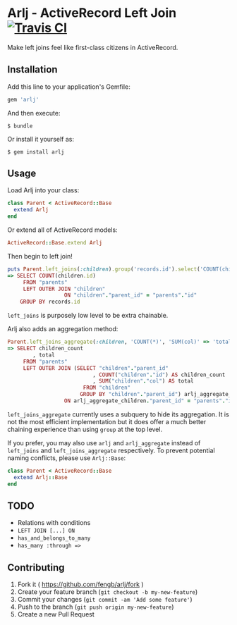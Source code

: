 # Arlj - ActiveRecord Left Join [![Travis CI](https://travis-ci.org/fengb/arlj.svg?branch=master)](https://travis-ci.org/fengb/arlj)

Make left joins feel like first-class citizens in ActiveRecord.

## Installation

Add this line to your application's Gemfile:

```ruby
gem 'arlj'
```

And then execute:

    $ bundle

Or install it yourself as:

    $ gem install arlj

## Usage

Load Arlj into your class:

```ruby
class Parent < ActiveRecord::Base
  extend Arlj
end
```

Or extend all of ActiveRecord models:

```ruby
ActiveRecord::Base.extend Arlj
```

Then begin to left join!

```ruby
puts Parent.left_joins(:children).group('records.id').select('COUNT(children.id)').to_sql
=> SELECT COUNT(children.id)
     FROM "parents"
     LEFT OUTER JOIN "children"
                  ON "children"."parent_id" = "parents"."id"
    GROUP BY records.id
```

`left_joins` is purposely low level to be extra chainable.

Arlj also adds an aggregation method:

```ruby
Parent.left_joins_aggregate(:children, 'COUNT(*)', 'SUM(col)' => 'total').select('children_count', 'total').to_sql
=> SELECT children_count
        , total
     FROM "parents"
     LEFT OUTER JOIN (SELECT "children"."parent_id"
                           , COUNT("children"."id") AS children_count
                           , SUM("children"."col") AS total
                        FROM "children"
                       GROUP BY "children"."parent_id") arlj_aggregate_children
                  ON arlj_aggregate_children."parent_id" = "parents"."id"
```

`left_joins_aggregate` currently uses a subquery to hide its aggregation. It is
not the most efficient implementation but it does offer a much better chaining
experience than using `group` at the top level.

If you prefer, you may also use `arlj` and `arlj_aggregate` instead of
`left_joins` and `left_joins_aggregate` respectively. To prevent potential
naming conflicts, please use `Arlj::Base`:

```ruby
class Parent < ActiveRecord::Base
  extend Arlj::Base
end
```

## TODO

* Relations with conditions
* `LEFT JOIN [...] ON`
* `has_and_belongs_to_many`
* `has_many :through =>`

## Contributing

1. Fork it ( https://github.com/fengb/arlj/fork )
2. Create your feature branch (`git checkout -b my-new-feature`)
3. Commit your changes (`git commit -am 'Add some feature'`)
4. Push to the branch (`git push origin my-new-feature`)
5. Create a new Pull Request
